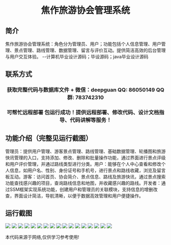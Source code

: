 <p><h1 align="center">焦作旅游协会管理系统</h1></p>

## 简介
焦作旅游协会管理系统：角色分为管理员、用户；功能包括个人信息管理、用户管理、景点管理、路线管理、数据管理、留言与评价互动。提供简洁高效的后台管理与用户交互体验。    --计算机毕业设计源码；毕设源码；java毕业设计源码


## 联系方式
<p><h3 align="center">获取完整代码与数据库文件 + 微信：deepguan QQ: 86050149 QQ群: 783742310</h3></p>
<p><h3 align="center">可帮忙远程部署 包运行成功！提供远程部署、修改代码、设计文档指导、代码讲解等服务！</h3></p>

## 功能介绍（完整见运行截图）
管理员：提供用户管理、游客景点管理、路线管理、基础数据管理、轮播图和旅游快讯管理的入口，支持添加、修改、删除和批量操作功能，通过界面进行景点评级和用户评价管理，并通过路线类型进行分类。用户：能够在个人中心查看和修改个人信息，如用户名、性别、身份证号和手机号，进行景点和路线收藏，浏览及留言板互动。游客：访问首页、协会简介、景点信息、路线及旅游快讯，通过景点搜索功能查找感兴趣的项目，查询路线信息和地图，并收藏感兴趣的路线。开发者：通过SSM框架实现系统功能，创建用户和管理员的关联模块，支持信息的增删改查，界面设计简洁，导航清晰，以便于数据高效管理和用户便捷操作。


## 运行截图
![](img/001.jpg)
![](img/002.jpg)
![](img/003.jpg)
![](img/004.jpg)
![](img/005.jpg)
![](img/006.jpg)
![](img/007.jpg)
![](img/008.jpg)
![](img/009.jpg)
![](img/010.jpg)
![](img/011.jpg)
![](img/012.jpg)
![](img/013.jpg)
![](img/014.jpg)
![](img/015.jpg)
![](img/016.jpg)
![](img/017.jpg)

<p>本代码来源于网络,仅供学习参考使用!</p>
